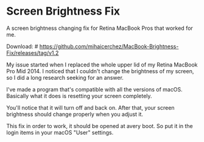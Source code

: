 # Screen Brightness Fix
A screen brightness changing fix for Retina MacBook Pros that worked for me.

Download: # https://github.com/mihaicerchez/MacBook-Brightness-Fix/releases/tag/v1.2

My issue started when I replaced the whole upper lid of my Retina MacBook Pro Mid 2014.
I noticed that I couldn't change the brightness of my screen, so I did a long research seeking for an answer.

I've made a program that's compatible with all the versions of macOS.
Basically what it does is resetting your screen completely.

You'll notice that it will turn off and back on.
After that, your screen brightness should change properly when you adjust it.

This fix in order to work, it should be opened at avery boot. So put it in the login items in your macOS "User" settings.
